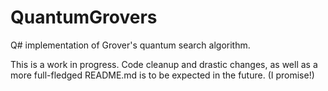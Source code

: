 # QuantumGrovers

Q# implementation of Grover's quantum search algorithm.

This is a work in progress. Code cleanup and drastic changes, as well as a more full-fledged README.md is to be expected in the future. (I promise!)

